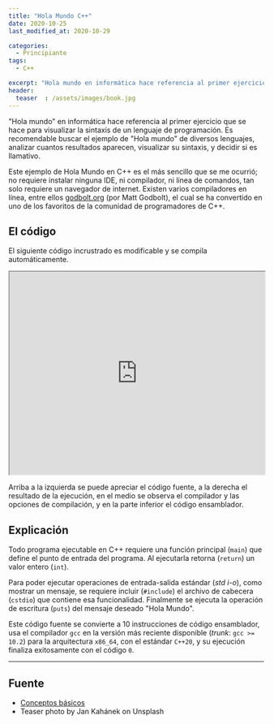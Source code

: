 ```yaml
---
title: "Hola Mundo C++"
date: 2020-10-25
last_modified_at: 2020-10-29

categories:
  - Principiante
tags:
  - C++

excerpt: "Hola mundo en informática hace referencia al primer ejercicio que se hace para visualizar la sintaxis de un lenguaje de programación."
header:
  teaser  : /assets/images/book.jpg
---
```


"Hola mundo" en informática hace referencia al primer ejercicio que se hace 
para visualizar la sintaxis de un lenguaje de programación.
Es recomendable buscar el ejemplo de "Hola mundo" de diversos lenguajes, analizar
cuantos resultados aparecen, visualizar su sintaxis, y decidir si es llamativo.

Este ejemplo de Hola Mundo en C++ es el más sencillo que se me ocurrió; 
no requiere instalar ninguna IDE, ni compilador, ni línea de comandos, 
tan solo requiere un navegador de internet.
Existen varios compiladores en línea, entre ellos [godbolt.org](https://godbolt.org/) (por Matt Godbolt),
 el cual se ha convertido en uno de los favoritos de la comunidad de programadores de C++.

## El código

El siguiente código incrustrado es modificable y se compila automáticamente.

<div>
<iframe width="100%" height="400px" 
    src="https://godbolt.org/e?hideEditorToolbars=true#g:!((g:!((g:!((g:!((h:codeEditor,i:(fontScale:10,j:1,lang:c%2B%2B,source:'%23include+%3Ccstdio%3E%0A%0Aint+main()%0A%7B%0A++puts(%22Hola+Mundo%22)%3B%0A%0A++return+0%3B%0A%7D%0A'),l:'5',n:'0',o:'C%2B%2B+source+%231',t:'0')),k:54.17156286721503,l:'4',n:'0',o:'',s:0,t:'0'),(g:!((h:output,i:(compiler:1,editor:1,fontScale:10,wrap:'1'),l:'5',n:'0',o:'%231+with+x86-64+gcc+(trunk)',t:'0')),header:(),k:45.828437132784956,l:'4',m:100,n:'0',o:'',s:0,t:'0')),l:'2',m:34.40860215053764,n:'0',o:'',t:'0'),(g:!((h:compiler,i:(compiler:gsnapshot,filters:(b:'0',binary:'1',commentOnly:'0',demangle:'0',directives:'0',execute:'0',intel:'0',libraryCode:'1',trim:'1'),fontScale:10,j:1,lang:c%2B%2B,libs:!(),options:'-std%3Dc%2B%2B20',source:1),l:'5',n:'0',o:'x86-64+gcc+(trunk)+(Editor+%231,+Compiler+%231)+C%2B%2B',t:'0')),header:(),l:'4',m:65.59139784946237,n:'0',o:'',s:0,t:'0')),l:'3',n:'0',o:'',t:'0')),version:4"></iframe>
</div>

Arriba a la izquierda se puede apreciar el código fuente, a la derecha el resultado de la 
ejecución, en el medio se observa el compilador y las opciones de compilación, 
y en la parte inferior el código ensamblador. 

## Explicación

Todo programa ejecutable en C++ requiere una función principal (`main`) que define el punto
de entrada del programa. Al ejecutarla retorna (`return`) un valor entero (`int`).

Para poder ejecutar operaciones de entrada-salida estándar (_std i-o_), como mostrar un mensaje, 
se requiere incluir (`#include`) el archivo de cabecera (`cstdio`) que contiene esa funcionalidad.
Finalmente se ejecuta la operación de escritura (`puts`) del mensaje deseado "Hola Mundo". 

Este código fuente se convierte a 10 instrucciones de código ensamblador, usa el compilador
`gcc` en la versión más reciente disponible (_trunk_: `gcc >= 10.2`) para la arquitectura `x86_64`, con el 
estándar `C++20`, y su ejecución finaliza exitosamente con el código `0`.

---
## Fuente
- [Conceptos básicos](https://es.cppreference.com/w/cpp/language/basic_concepts)
- Teaser photo by Jan Kahánek on Unsplash